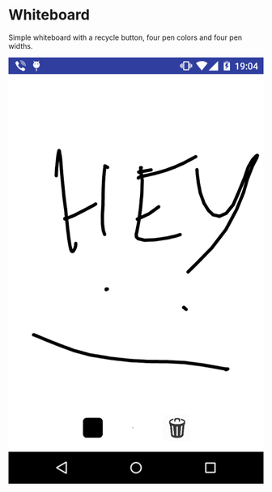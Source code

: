 # Whiteboard

Simple whiteboard with a recycle button, four pen colors and four pen widths.

![Screenshot](https://github.com/Casak/Whiteboard/blob/master/app_screenshot.png)

